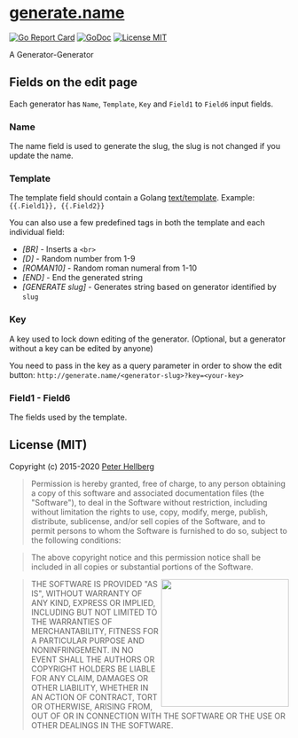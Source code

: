 # [generate.name](http://generate.name)

[![Go Report Card](https://goreportcard.com/badge/github.com/peterhellberg/generate.name)](https://goreportcard.com/report/github.com/peterhellberg/generate.name)
[![GoDoc](https://img.shields.io/badge/godoc-reference-blue.svg?style=flat)](https://godoc.org/github.com/peterhellberg/generate.name/server)
[![License MIT](https://img.shields.io/badge/license-MIT-lightgrey.svg?style=flat)](https://github.com/peterhellberg/generate.name#license-mit)

A Generator-Generator

## Fields on the edit page

Each generator has `Name`, `Template`, `Key` and `Field1` to `Field6` input fields.

### Name

The name field is used to generate the slug, the slug is not changed if you update the name.

### Template

The template field should contain a Golang [text/template](http://golang.org/pkg/text/template/).
Example: `{{.Field1}}, {{.Field2}}`

You can also use a few predefined tags in both the template and each individual field:

 - *[BR]* - Inserts a `<br>`
 - *[D]* - Random number from 1-9
 - *[ROMAN10]* - Random roman numeral from 1-10
 - *[END]* - End the generated string
 - *[GENERATE slug]* - Generates string based on generator identified by `slug`

### Key

A key used to lock down editing of the generator.
(Optional, but a generator without a key can be edited by anyone)

You need to pass in the key as a query parameter in order to show the edit button:
`http://generate.name/<generator-slug>?key=<your-key>`

### Field1 - Field6

The fields used by the template.

## License (MIT)

Copyright (c) 2015-2020 [Peter Hellberg](https://c7.se/)

> Permission is hereby granted, free of charge, to any person obtaining
> a copy of this software and associated documentation files (the
> "Software"), to deal in the Software without restriction, including
> without limitation the rights to use, copy, modify, merge, publish,
> distribute, sublicense, and/or sell copies of the Software, and to
> permit persons to whom the Software is furnished to do so, subject to
> the following conditions:

> The above copyright notice and this permission notice shall be
> included in all copies or substantial portions of the Software.

<img src="https://data.gopher.se/gopher/viking-gopher.svg" align="right" width="230" height="230">

> THE SOFTWARE IS PROVIDED "AS IS", WITHOUT WARRANTY OF ANY KIND,
> EXPRESS OR IMPLIED, INCLUDING BUT NOT LIMITED TO THE WARRANTIES OF
> MERCHANTABILITY, FITNESS FOR A PARTICULAR PURPOSE AND
> NONINFRINGEMENT. IN NO EVENT SHALL THE AUTHORS OR COPYRIGHT HOLDERS BE
> LIABLE FOR ANY CLAIM, DAMAGES OR OTHER LIABILITY, WHETHER IN AN ACTION
> OF CONTRACT, TORT OR OTHERWISE, ARISING FROM, OUT OF OR IN CONNECTION
> WITH THE SOFTWARE OR THE USE OR OTHER DEALINGS IN THE SOFTWARE.
